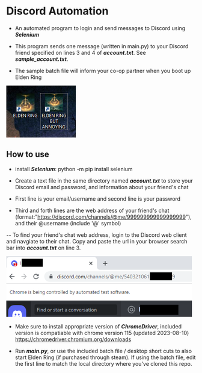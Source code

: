 # Discord Automation
####
- An automated program to login and send messages to Discord using **_Selenium_**

- This program sends one message (written in main.py) to your Discord friend specified on lines 3 and 4 of **_account.txt_**. See **_sample_account.txt_**.

- The sample batch file will inform your co-op partner when you boot up Elden Ring 

![Elden Ring but annoying shortcut](images/header.png)

## How to use
- install **_Selenium_**: python -m pip install selenium

- Create a text file in the same directory named **_account.txt_** to store your Discord email and password, and information about your friend's chat

- First line is your email/username and second line is your password

- Third and forth lines are the web address of your friend's chat (format:"https://discord.com/channels/@me/999999999999999999"), and their @username (include '@' symbol)

-- To find your friend's chat web address, login to the Discord web client and navgiate to their chat. Copy and paste the url in your browser search bar into **_account.txt_** on line 3.
 
![locate a friend's chat link](images/sampleChat.png)

- Make sure to install appropriate version of **_ChromeDriver_**, included version is compatiable with chrome version 115 (updated 2023-08-10)
https://chromedriver.chromium.org/downloads

- Run **_main.py_**, or use the included batch file / desktop short cuts to also start Elden Ring (if purchased through steam). If using the batch file, edit the first line to match the local directory where you've cloned this repo.

